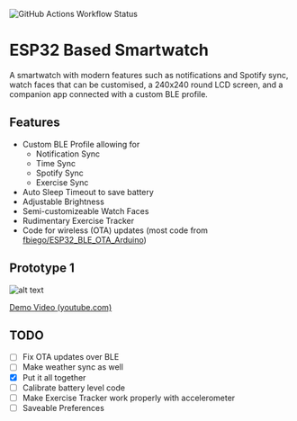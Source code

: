 ![GitHub Actions Workflow Status](https://img.shields.io/github/actions/workflow/status/Westsi/ESP-Smartwatch/pio.yml?style=for-the-badge&logo=github)
# ESP32 Based Smartwatch
A smartwatch with modern features such as notifications and Spotify sync, watch faces that can be customised, a 240x240 round LCD screen, and a companion app connected with a custom BLE profile.


## Features
- Custom BLE Profile allowing for
  - Notification Sync
  - Time Sync
  - Spotify Sync
  - Exercise Sync
- Auto Sleep Timeout to save battery
- Adjustable Brightness
- Semi-customizeable Watch Faces
- Rudimentary Exercise Tracker
- Code for wireless (OTA) updates (most code from [fbiego/ESP32_BLE_OTA_Arduino](https://github.com/fbiego/ESP32_BLE_OTA_Arduino))

## Prototype 1
![alt text](PXL_20250407_110429820.MP.jpg "Prototype 1 Assembly")

[Demo Video (youtube.com)](https://www.youtube.com/watch?v=f3tLT5q3JZY)

## TODO
- [ ] Fix OTA updates over BLE
- [ ] Make weather sync as well
- [x] Put it all together
- [ ] Calibrate battery level code
- [ ] Make Exercise Tracker work properly with accelerometer
- [ ] Saveable Preferences
